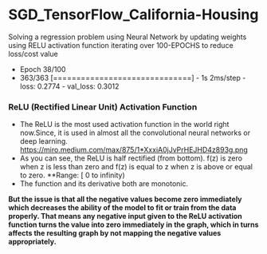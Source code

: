 # SGD_TensorFlow_California-Housing
Solving a regression problem using Neural Network by updating weights using RELU activation function iterating over 100-EPOCHS to reduce loss/cost value 

* Epoch 38/100
* 363/363 [==============================] - 1s 2ms/step - loss: 0.2774 - val_loss: 0.3012


### ReLU (Rectified Linear Unit) Activation Function

* The ReLU is the most used activation function in the world right now.Since, it is used in almost all the convolutional neural networks or deep learning.
https://miro.medium.com/max/875/1*XxxiA0jJvPrHEJHD4z893g.png
* As you can see, the ReLU is half rectified (from bottom). f(z) is zero when z is less than zero and f(z) is equal to z when z is above or equal to zero.
**Range: [ 0 to infinity)
* The function and its derivative both are monotonic.

**But the issue is that all the negative values become zero immediately which decreases the ability of the model to fit or train from the data properly. That means any negative input given to the ReLU activation function turns the value into zero immediately in the graph, which in turns affects the resulting graph by not mapping the negative values appropriately.**
